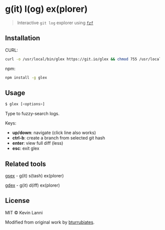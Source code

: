 # g(it) l(og) ex(plorer)

> Interactive `git log` explorer using [`fzf`](https://github.com/junegunn/fzf)

## Installation

CURL:

```sh
curl -o /usr/local/bin/glex https://git.io/glex && chmod 755 /usr/local/bin/glex
```

npm:

```sh
npm install -g glex
```

## Usage

```sh
$ glex [<options>]
```

Type to fuzzy-search logs.

Keys:

- **up/down**: navigate (click line also works)
- **ctrl-b**: create a branch from selected git hash
- **enter**: view full diff (less)
- **esc**: exit glex

## Related tools

[gsex](https://github.com/therealklanni/gsex) - g(it) s(tash) ex(plorer)

[gdex](https://github.com/therealklanni/gdex) - g(it) d(iff) ex(plorer)

## License

MIT © Kevin Lanni

Modified from original work by [bturrubiates](https://github.com/bturrubiates/fzf-scripts).
